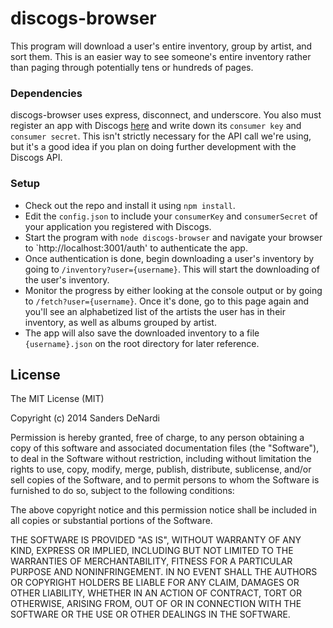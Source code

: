 discogs-browser
===============

This program will download a user's entire inventory, group by artist, and sort them. This is an easier way to see someone's entire inventory rather than paging through potentially tens or hundreds of pages.

### Dependencies

discogs-browser uses express, disconnect, and underscore. You also must register an app with Discogs [here](https://www.discogs.com/settings/developers) and write down its `consumer key` and `consumer secret`. This isn't strictly necessary for the API call we're using, but it's a good idea if you plan on doing further development with the Discogs API.

### Setup

- Check out the repo and install it using `npm install`. 
- Edit the `config.json` to include your `consumerKey` and `consumerSecret` of your application you registered with Discogs.
- Start the program with `node discogs-browser` and navigate your browser to `http://localhost:3001/auth' to authenticate the app.
- Once authentication is done, begin downloading a user's inventory by going to `/inventory?user={username}`. This will start the downloading of the user's inventory.
- Monitor the progress by either looking at the console output or by going to `/fetch?user={username}`. Once it's done, go to this page again and you'll see an alphabetized list of the artists the user has in their inventory, as well as albums grouped by artist.
- The app will also save the downloaded inventory to a file `{username}.json` on the root directory for later reference.

License
-------
The MIT License (MIT)

Copyright (c) 2014 Sanders DeNardi

Permission is hereby granted, free of charge, to any person obtaining a copy
of this software and associated documentation files (the "Software"), to deal
in the Software without restriction, including without limitation the rights
to use, copy, modify, merge, publish, distribute, sublicense, and/or sell
copies of the Software, and to permit persons to whom the Software is
furnished to do so, subject to the following conditions:

The above copyright notice and this permission notice shall be included in all
copies or substantial portions of the Software.

THE SOFTWARE IS PROVIDED "AS IS", WITHOUT WARRANTY OF ANY KIND, EXPRESS OR
IMPLIED, INCLUDING BUT NOT LIMITED TO THE WARRANTIES OF MERCHANTABILITY,
FITNESS FOR A PARTICULAR PURPOSE AND NONINFRINGEMENT. IN NO EVENT SHALL THE
AUTHORS OR COPYRIGHT HOLDERS BE LIABLE FOR ANY CLAIM, DAMAGES OR OTHER
LIABILITY, WHETHER IN AN ACTION OF CONTRACT, TORT OR OTHERWISE, ARISING FROM,
OUT OF OR IN CONNECTION WITH THE SOFTWARE OR THE USE OR OTHER DEALINGS IN THE
SOFTWARE.
